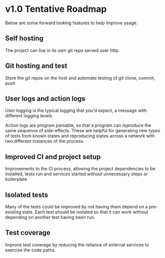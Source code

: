 # v1.0 Tentative Roadmap

Below are some forward looking features to help improve usage.

## Self hosting

The project can live in its own git repo served over http.

## Git hosting and test

Store the git repos on the host and automate testing of git clone, commit, push

## User logs and action logs

User logging is the typical logging that you'd expect, a message with different
logging levels.

Action logs are program parsable, so that a program can reproduce the same
sequence of side-effects. These are helpful for generating new types of tests
from known states and reproducing states across a network with two different
instances of the process.

## Improved CI and project setup

Improvements to the CI process, allowing the project dependencies to be
installed, tests run and services started without unnecessary steps or
boilerplate.

## Isolated tests

Many of the tests could be improved by not having them depend on a pre-existing
state. Each test should be isolated so that it can work without depending on
another test having been run.

## Test coverage

Improve test coverage by reducing the reliance of external services to exercise
the code paths.
